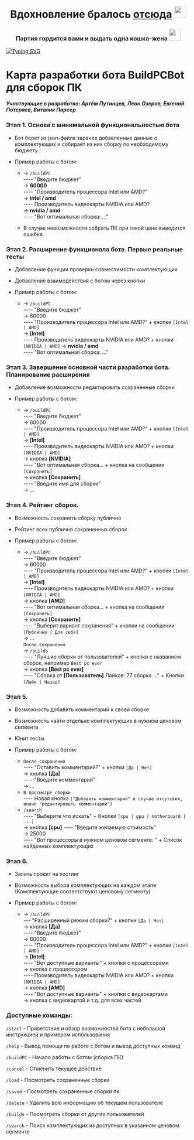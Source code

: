 <h1 align="center">Вдохновление бралось <a href="https://www.youtube.com/watch?v=OjNpRbNdR7E" target="_blank">отсюда</a> 
<img src="https://cdn3.emoji.gg/emojis/4583-peepochina.gif" height="32"/></h1>
<h3 align="center">Партия гордится вами и выдать одна кошка-жена  <img src="https://cdn3.emoji.gg/emojis/5803-chinardia.png" height="32"/></h3>
<a href="https://git.io/typing-svg"><img src="https://readme-typing-svg.demolab.com?font=Fira+Code&size=32&duration=3000&pause=1000&color=3F6CF7&center=true&vCenter=true&width=1000&height=200&lines=%D0%A1%D0%BF%D1%83%D1%81%D1%82%D1%8F+%D0%BC%D0%B5%D1%81%D1%8F%D1%86%D1%8B+%D1%80%D0%B0%D0%B7%D1%80%D0%B0%D0%B1%D0%BE%D1%82%D0%BA%D0%B8...;%D0%9D%D0%B5%D0%B4%D0%B5%D0%BB%D0%B8+%D0%BF%D0%B0%D1%80%D1%81%D0%B5%D1%80%D1%81%D1%82%D0%B2%D0%B0...;%D0%94%D0%BD%D0%B8+%D1%80%D0%B5%D0%B4%D0%B0%D0%BA%D1%82%D0%B8%D1%80%D0%BE%D0%B2%D0%B0%D0%BD%D0%B8%D1%8F+%D1%84%D0%B0%D0%B9%D0%BB%D0%B0+README.md...;%D0%AF+%D0%BF%D1%80%D0%B5%D0%B4%D1%81%D1%82%D0%B0%D0%B2%D0%BB%D1%8F%D1%8E+%D0%AD%D0%A2%D0%9E!;%D0%A1%D0%BF%D1%83%D1%81%D1%82%D1%8F+%D0%BC%D0%B5%D1%81%D1%8F%D1%86%D1%8B+%D1%80%D0%B0%D0%B7%D1%80%D0%B0%D0%B1%D0%BE%D1%82%D0%BA%D0%B8...;%D0%9D%D0%B5%D0%B4%D0%B5%D0%BB%D0%B8+%D0%BF%D0%B0%D1%80%D1%81%D0%B5%D1%80%D1%81%D1%82%D0%B2%D0%B0...;%D0%94%D0%BD%D0%B8+%D1%80%D0%B5%D0%B4%D0%B0%D0%BA%D1%82%D0%B8%D1%80%D0%BE%D0%B2%D0%B0%D0%BD%D0%B8%D1%8F+%D1%84%D0%B0%D0%B9%D0%BB%D0%B0+README.md...;%D0%AF+%D0%BF%D1%80%D0%B5%D0%B4%D1%81%D1%82%D0%B0%D0%B2%D0%BB%D1%8F%D1%8E+%D0%AD%D0%A2%D0%9E!;%D1%85%D1%8D%D0%B9%2C+%D0%BD%D0%B0+%D1%81%D0%B2%D1%8F%D0%B7%D0%B8+%D0%BB%D0%B8%D1%87%D0%BD%D1%8B%D0%B9+%D0%BF%D0%B0%D1%80%D1%81%D0%B5%D1%80+%D0%90%D1%80%D1%82%D0%B5%D0%BC%D0%B0...;%D0%BE%D0%BD+%D0%B7%D0%B0%D1%81%D1%82%D0%B0%D0%B2%D0%BB%D1%8F%D0%BB+%D0%BC%D0%B5%D0%BD%D1%8F+%D0%BF%D0%B0%D1%80%D1%81%D0%B8%D1%82%D1%8C...;...%D1%81%D0%BE%D1%82%D0%BD%D0%B8+%D1%82%D0%BE%D0%B2%D0%B0%D1%80%D0%BE%D0%B2+%D0%B4%D0%B5%D0%BD%D1%8C+%D0%B8+%D0%BD%D0%BE%D1%87%D1%8C+%D0%B7%D0%B0+2+%D1%87%D0%B0%D1%88%D0%BA%D0%B8+%D0%BA%D0%BE%D1%84%D0%B5...+;%D0%B8+%D1%80%D0%B0%D0%B4%D0%B8+%D1%87%D0%B5%D0%B3%D0%BE%2C+%D1%80%D0%B0%D0%B4%D0%B8+%D0%BA%D0%B0%D0%BA%D0%BE%D0%B3%D0%BE-%D1%82%D0%BE+%D0%B1%D0%BE%D1%82%D0%B0%3F..." alt="Typing SVG" /></a>


# Карта разработки бота BuildPCBot для сборок ПК
**_Участвующие в разработке: Артём Путинцев, Леон Озеров, Евгений Потеряев, Виталик Парсер_**





### Этап 1. Основа с минимальной функциональностью бота

- Бот берет из json-файла заранее добавленные данные о комплектующих и собирает из них сборку по необходимому бюджету.

- Пример работы с ботом:
    - -> `/buildPC`  
      ---- "Введите бюджет"  
      -> __60000__  
      ---- "Производитель процессора Intel или AMD?"  
      -> __intel / amd__  
      ---- Производитель видеокарты NVIDIA или AMD?  
      -> __nvidia / amd__  
      ---- "Вот оптимальная сборка: ..."

    - В случае невозможности собрать ПК при такой цене выводится ошибка.





### Этап 2. Расширение функционала бота. Первые реальные тесты
- Добавление функции проверки совместимости комплектующих
- Добавление взаимодействия с ботом через кнопки
- Пример работы с ботом:

    - -> `/buildPC`  
      ---- "Введите бюджет"  
      -> 60000  
      ---- "Производитель процессора Intel или AMD?" + кнопки `[Intel | AMD]`  
      -> __[Intel]__  
      ---- Производитель видеокарты NVIDIA или AMD? + кнопки `[NVIDIA | AMD]`
      -> __nvidia / amd__  
      ---- "Вот оптимальная сборка: ..."






### Этап 3. Завершение основной части разработки бота. Планирование расширения

- Добавление возможности редактировать сохраненные сборки

- Пример работы с ботом:

    - -> `/buildPC`  
      ---- "Введите бюджет"  
      -> 60000  
      ---- "Производитель процессора Intel или AMD?" + кнопки `[Intel | AMD]`  
      -> __[Intel]__  
      ---- Производитель видеокарты NVIDIA или AMD? + кнопки `[NVIDIA | AMD]`  
      -> кнопка __[NVIDIA]__  
      ---- "Вот оптимальная сборка... + кнопка на сообщении `[Сохранить]`  
      -> кнопка __[Сохранить]__  
      ---- "Введите имя для сборки"  
      -> ...

### Этап 4. Рейтинг сборок.

- Возможность сохранить сборку публично
- Рейтинг всех публично сохраненных сборок
- Пример работы с ботом:

    - -> `/buildPC`  
      ---- "Введите бюджет"  
      -> 60000  
      ---- "Производитель процессора Intel или AMD?" + кнопки `[Intel | AMD]`  
      -> __[Intel]__  
      ---- Производитель видеокарты NVIDIA или AMD? + кнопки `[NVIDIA | AMD]`  
      -> кнопка __[AMD]__  
      ---- "Вот оптимальная сборка... + кнопка на сообщении `[Сохранить]`    
      -> кнопка __[Сохранить]__   
      ---- "Выберит вариант сохранения" + кнопки на сообщении `[Публично | Для себя]`  
      -> ...  
      `После сохранения`  
      -> `/builds`  
      ---- "Лучшие сборки от пользователей" + кнопки с названием сборок, например `Best pc ever`  
      -> кнопка __[Best pc ever]__  
      ---- "Сборка от __[Пользователь]__ Лайков: 77 сборка ..." + Кнопки `[Лайк | Назад]`

### Этап 5.
 - Возможность добавить комментарий к своей сборке
 - Возможность найти отдельно комплектующие в нужном ценовом сегменте
 - Юнит тесты
 - Пример работы с ботом:

   - `После сохранения`    
     ---- "Оставить комментарий?" + кнопки `[Да | Нет]`  
     -> кнопка __[Да]__   
     ---- "Введите комментарий"   
     -> ...
   - `В просмотре сборки`   
    ---- Новая кнопка `["Добавить комментарий" в случае отсутсвия, иначе "редактировать комментарий"]`
   - `/search`    
    ---- "Выберите что искать" + Кнопки `[cpu | gpu | motherboard | ...]`   
    -> кнопка __[cpu]__
    ---- "Введите желаемую стоимость"   
    -> 25000   
    ---- "Вот процессоры в нужном ценовом сегменте: " + Список найденных комплектующих   
   


### Этап 6.
 - Залить проект на хостинг
 - Возможность выбора комплектующих на каждом этапе (Комлпектующие соответствуют ценовому сегменту)
 - Пример работы с ботом:

   - -> `/buildPC`  
   --- "Расширенный режим сборки?" + кнопки `[Да | Нет]`   
   -> кнопка __[Да]__   
   ---- "Введите бюджет"  
   -> 60000  
   ---- "Производитель процессора Intel или AMD?" + кнопки `[Intel | AMD]`  
   -> __[Intel]__  
   ---- "Вот доступные варианты" + кнопки с процессорами  
   -> кнопка с процессором   
   ---- Производитель видеокарты NVIDIA или AMD? + кнопки `[NVIDIA | AMD]`  
   -> кнопка __[AMD]__  
   ---- "Вот доступные варианты" + кнопки с видеокартами  
   -> кнопка с видеокартой
   и т.д. для всех частей
   



### Доступные команды:
`/start` - Приветствие и обзор возможностей бота с небольшой инструкцией и примером использования

`/help` - Вывод помощи по работе с ботом и вывод доступных команд

`/buildPC` - Начало работы с ботом (сборка ПК)

`/cancel` - Отменить текущее действие

`/load` - Посмотреть сохраненные сборки

`/saved` - Посмотреть сохраненные сборки пк

`/delete` - Удалить всю информацию об текущем пользователе

`/builds` - Посмотреть сборки от других пользователей

`/search` - Поиск комплектующих из доступных в указанном ценовом сегменте




